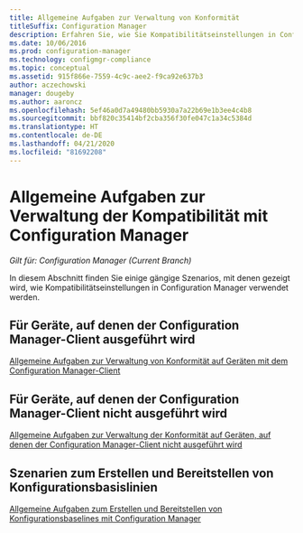 ```yaml
---
title: Allgemeine Aufgaben zur Verwaltung von Konformität
titleSuffix: Configuration Manager
description: Erfahren Sie, wie Sie Kompatibilitätseinstellungen in Configuration Manager verwenden.
ms.date: 10/06/2016
ms.prod: configuration-manager
ms.technology: configmgr-compliance
ms.topic: conceptual
ms.assetid: 915f866e-7559-4c9c-aee2-f9ca92e637b3
author: aczechowski
manager: dougeby
ms.author: aaroncz
ms.openlocfilehash: 5ef46a0d7a49480bb5930a7a22b69e1b3ee4c4b8
ms.sourcegitcommit: bbf820c35414bf2cba356f30fe047c1a34c5384d
ms.translationtype: HT
ms.contentlocale: de-DE
ms.lasthandoff: 04/21/2020
ms.locfileid: "81692208"
---
```

# <a name="common-tasks-for-managing-compliance-with-configuration-manager"></a>Allgemeine Aufgaben zur Verwaltung der Kompatibilität mit Configuration Manager

*Gilt für: Configuration Manager (Current Branch)*

In diesem Abschnitt finden Sie einige gängige Szenarios, mit denen gezeigt wird, wie Kompatibilitätseinstellungen in Configuration Manager verwendet werden.  

## <a name="for-devices-that-run-the-configuration-manager-client"></a>Für Geräte, auf denen der Configuration Manager-Client ausgeführt wird  
 [Allgemeine Aufgaben zur Verwaltung von Konformität auf Geräten mit dem Configuration Manager-Client](../../compliance/plan-design/common-tasks-for-managing-compliance-on-devices-with-the-client.md)  

## <a name="for-devices-that-do-not-run-the-configuration-manager-client"></a>Für Geräte, auf denen der Configuration Manager-Client nicht ausgeführt wird  
 [Allgemeine Aufgaben zur Verwaltung der Konformität auf Geräten, auf denen der Configuration Manager-Client nicht ausgeführt wird](../../mdm/understand/what-happened-to-hybrid.md)  

## <a name="scenarios-for-creating-and-deploying-configuration-baselines"></a>Szenarien zum Erstellen und Bereitstellen von Konfigurationsbasislinien  
 [Allgemeine Aufgaben zum Erstellen und Bereitstellen von Konfigurationsbaselines mit Configuration Manager](../../compliance/plan-design/common-tasks-for-creating-and-deploying-configuration-baselines.md)  
